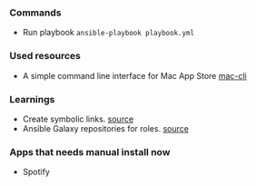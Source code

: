 ### Commands

* Run playbook `ansible-playbook playbook.yml`


### Used resources

* A simple command line interface for Mac App Store [mac-cli](https://github.com/mas-cli/mas)


### Learnings

* Create symbolic links. [source](https://www.howtogeek.com/297721/how-to-create-and-use-symbolic-links-aka-symlinks-on-a-mac/)
* Ansible Galaxy repositories for roles. [source](https://galaxy.ansible.com)


### Apps that needs manual install now

* Spotify